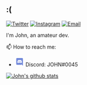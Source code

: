 ## :(

[![Twitter](https://img.shields.io/badge/-Twitter-blue?style=flat&logo=Twitter&logoColor=white)](https://twitter.com/gawk)
[![Instagram](https://img.shields.io/badge/-Instagram-c13584?style=flat&labelColor=c13584&logo=instagram&logoColor=white)](https://www.instagram.com/cremated)
[![Email](https://img.shields.io/badge/-Gmail-c14438?style=flat&logo=Gmail&logoColor=white)](mailto:emperor@aim.com)

I'm John, an amateur dev.

📫 How to reach me: 
- <a><img height="25" src="https://raw.githubusercontent.com/github/explore/80688e429a7d4ef2fca1e82350fe8e3517d3494d/topics/discord/discord.png"> Discord: JOHN#0045</a>

[![John's github stats](https://github-readme-stats.vercel.app/api?username=indiscreet&theme=blue-green)](https://github.com/anuraghazra/github-readme-stats)
